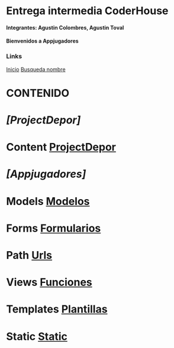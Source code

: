 # Entrega intermedia CoderHouse
#### Integrantes: Agustin Colombres, Agustin Toval
#### Bienvenidos a Appjugadores

### Links
[Inicio](http://127.0.0.1:8000/Appjugadores/inicio)
[Busqueda nombre](http://127.0.0.1:8000/Appjugadores/busquedanombre)


# **CONTENIDO**
# *[ProjectDepor]*

# Content [ProjectDepor](ProyectoDepor/)

# *[Appjugadores]*

# Models [Modelos](Appjugadores/models.py)
# Forms [Formularios](Appjugadores/forms.py)
# Path [Urls](Appjugadores/urls.py)
# Views [Funciones](Appjugadores/views.py)
# Templates [Plantillas](Appjugadores/plantilla/Appjugadores/)
# Static [Static](Appjugadores/static/appjugadores/)
